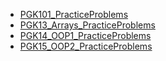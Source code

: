 - [PGK101_PracticeProblems](https://csc215.jpkit.us/PGK101_PracticeProblems/)
- [PGK13_Arrays_PracticeProblems](https://csc215.jpkit.us/PGK13_Arrays_PracticeProblems/)
- [PGK14_OOP1_PracticeProblems](https://csc215.jpkit.us/PGK14_OOP1_PracticeProblems/)
- [PGK15_OOP2_PracticeProblems](https://csc215.jpkit.us/PGK15_OOP2_PracticeProblems/)